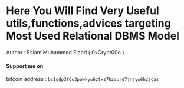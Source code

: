 # Here You Will Find Very Useful utils,functions,advices targeting Most Used Relational DBMS Model 
Author : Eslam Muhammed Elabd ( 0xCrypt00o )
#### Support me on 
bitcoin address : `bc1qdp3f6u3puwkyu6ztxz7hzcurd7jnjyw6hzjcas`
